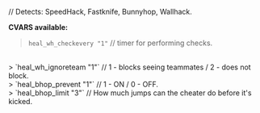 // Detects: SpeedHack, Fastknife, Bunnyhop, Wallhack.

<b>CVARS available:</b>

> `heal_wh_checkevery "1"` // timer for performing checks.
<br>
> `heal_wh_ignoreteam "1"` // 1 - blocks seeing teammates / 2 - does not block.
<br>
> `heal_bhop_prevent "1"`  // 1 - ON / 0 - OFF.
<br>
> `heal_bhop_limit "3"` // How much jumps can the cheater do before it's kicked.
<br>